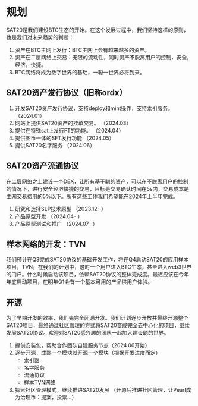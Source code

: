 规划
============


SAT20是我们建设BTC生态的开始。在这个发展过程中，我们坚持这样的原则，也是我们对未来趋势的判断：   
1. 资产在BTC主网上发行：BTC主网上会有越来越多的资产。
2. 资产在二层网络上交易：无限的流动性，同时资产不脱离用户的控制，安全，经济，快捷。
3. BTC网络将成为数字世界的基础，一聪一世界必将到来。


SAT20资产发行协议（旧称ordx）
----

1. 开发SAT20资产发行协议，支持deploy和mint操作，支持索引服务。  （2024.01）
2. 网站上提供SAT20资产的挂单交易。    （2024.03）
3. 提供在特殊sat上发行FT的功能。     （2024.04）
4. 提供图币一体的SFT发行功能         （2024.05）
5. 提供SAT20名字服务                （2024.06）


SAT20资产流通协议
----
在二层网络之上建设一个DEX，让所有基于聪的资产，可以在不脱离用户的控制的情况下，进行安全经济快捷的交易，目标是交易确认时间在5s内，交易成本是主网交易费用的5%以下。所有这些工作我们希望能在2024年上半年完成。

1. 研究和选择SLP技术原型  （2023.12- ）
2. 产品原型开发       （2024.04- ）
3. 产品原型测试和推广  （2024.07- ）


样本网络的开发：TVN
----
我们预计在Q3完成SAT20协议的基础开发工作，将在Q4启动SAT20的应用样本项目，TVN，在我们的计划中，这时一个用户进入BTC生态，甚至进入web3世界的门户。什么时候启动该项目，依赖SAT20协议的整体完成度。最迟应该在今年年底启动项目，在明年Q1会有一个基本可用的产品供用户体验。



开源
----
为了早期开发的效率，我们先完全闭源开发。我们计划逐步开放并最终开源整个SAT20项目，最终通过社区管理的方式将SAT20变成完全去中心化的项目，继续发展SAT20协议。欢迎对SAT20感兴趣的团队一起加入建设聪的世界。
1. 提供安装包，帮助合作团队自建服务节点（2024.06开始）
2. 逐步开源，成熟一个模块就开源一个模块（根据开发进度而定）
    * 索引器
    * 名字服务
    * 流通协议
    * 样本TVN网络
3. 探索社区管理模式，继续推进SAT20发展 （开源后推进社区管理，让Pearl成为治理币：提案，投票...）
